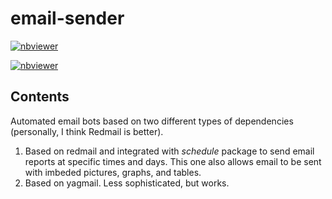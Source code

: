 # email-sender

[![nbviewer](https://raw.githubusercontent.com/jupyter/design/master/logos/Badges/nbviewer_badge.svg)]()

[![nbviewer](https://raw.githubusercontent.com/jupyter/design/master/logos/Badges/nbviewer_badge.svg)]()


## Contents

Automated email bots based on two different types of dependencies (personally, I think Redmail is better). 

1. Based on redmail and integrated with *schedule* package to send email reports at specific times and days. This one also allows email to be sent with imbeded pictures, graphs, and tables.
2. Based on yagmail. Less sophisticated, but works.
